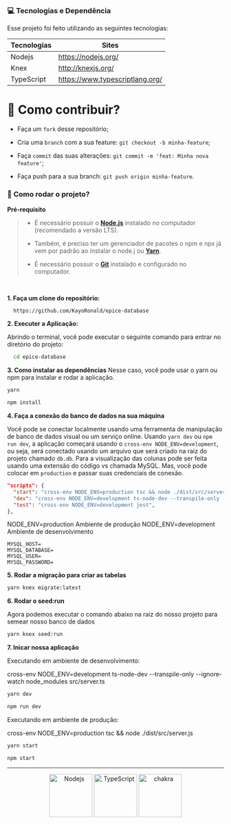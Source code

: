 ### **💻 Tecnologias e Dependência**

Esse projeto foi feito utilizando as seguintes tecnologias:

| Tecnologias | Sites                           |
| ----------- | ------------------------------- |
| Nodejs      | https://nodejs.org/             |
| Knex        | http://knexjs.org/              |
| TypeScript  | https://www.typescriptlang.org/ |


# 🤔 **Como contribuir?**

- Faça um `fork` desse repositório;
  
- Cria uma `branch` com a sua feature: `git checkout -b minha-feature`;
  
- Faça `commit` das suas alterações: `git commit -m 'feat: Minha nova feature'`;

- Faça push para a sua branch: `git push origin minha-feature`.


### 🚀 **Como rodar o projeto?**

 **Pré-requisito**
 
<blockquote>

- É necessário possuir o **[Node.js](https://nodejs.org/en/)** instalado no computador (recomendado a versão LTS).

- Também, é preciso ter um gerenciador de pacotes o npm e npx já vem por padrão ao instalar o node.j ou **[Yarn](https://www.npmjs.com/package/yarn)**.

- É necessário possuir o **[Git](https://git-scm.com/)** instalado e configurado no computador.
  
</blockquote>


<br/>

**1. Faça um clone do repositório:**

```bash 
  https://github.com/KayoRonald/epice-database
```

**2. Executer a Aplicação:**

Abrindo o terminal, você pode executar o seguinte comando para entrar no diretório do projeto:

```bash
  cd epice-database
```

**3. Como instalar as dependências**
Nesse caso, você pode usar o yarn ou npm para instalar e rodar a aplicação.

```bash
yarn 
```

```bash
npm install
```

**4. Faça a conexão do banco de dados na sua máquina**

Você pode se conectar localmente usando uma ferramenta de manipulação de banco de dados visual ou um serviço online. Usando `yarn dev` ou `npm run dev`, a aplicação começará usando o `cross-env NODE_ENV=development`, ou seja, será conectado usando um arquivo que será criado na raiz do projeto chamado `db.db`. Para a visualização das colunas pode ser feita usando uma extensão do código vs chamada MySQL. Mas, você pode colocar em `production` e passar suas credenciais de conexão.

```json
"scripts": {
  "start": "cross-env NODE_ENV=production tsc && node ./dist/src/server.js",
  "dev": "cross-env NODE_ENV=development ts-node-dev --transpile-only --ignore-watch node_modules src/server.ts",
  "test": "cross-env NODE_ENV=development jest",
},
```
NODE_ENV=production Ambiente de produção
NODE_ENV=development Ambiente de desenvolvimento

```.env
MYSQL_HOST=
MYSQL_DATABASE=
MYSQL_USER=
MYSQL_PASSWORD=
```

**5. Rodar a migração para criar as tabelas**

```bash
yarn knex migrate:latest
```

**6. Rodar o seed:run**

Agora podemos executar o comando abaixo na raiz do nosso projeto para semear nosso banco de dados

```bash
yarn knex seed:run
```

**7. Inicar nossa aplicação**

Executando em ambiente de desenvolvimento:

cross-env NODE_ENV=development ts-node-dev --transpile-only --ignore-watch node_modules src/server.ts

```bash
yarn dev

```

```bash
npm run dev
```
Executando em ambiente de produção:

cross-env NODE_ENV=production tsc && node ./dist/src/server.js

```bash
yarn start
```

```bash
npm start
```


<hr/>


<p align="center">
  <img src="https://walde.co/wp-content/uploads/2016/09/nodejs_logo.png" width="100" title="Nodejs">
  <img src="https://277969009-files.gitbook.io/~/files/v0/b/gitbook-legacy-files/o/spaces%2F-Lf4a7JZE8Gwa4Y0EaRf%2Favatar.png?generation=1559220593217278&alt=media" width="100" alt="TypeScript" title="TypeScript">
  <img src="https://iconape.com/wp-content/files/bl/347262/svg/knexjs-seeklogo.com.svg" width="100" alt="chakra" title="Knexjs"
</p>
